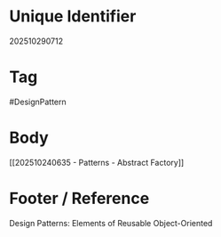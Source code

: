 # Unique Identifier
202510290712

# Tag
#DesignPattern 

# Body
[[202510240635 - Patterns - Abstract Factory]]

# Footer / Reference
Design Patterns: Elements of Reusable Object-Oriented
